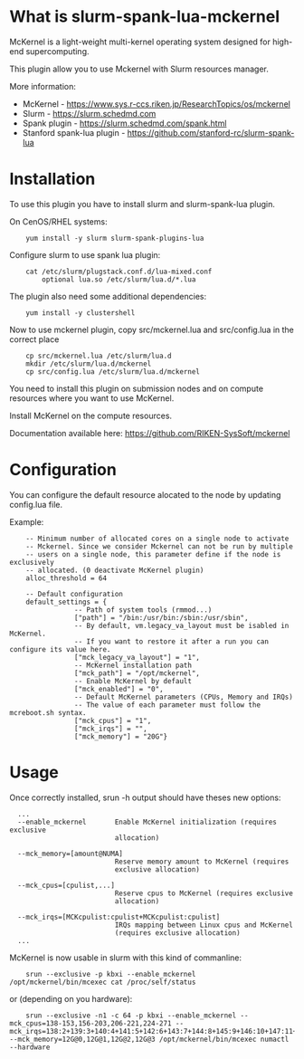 What is slurm-spank-lua-mckernel
===============================

McKernel is a light-weight multi-kernel operating system designed for high-end
supercomputing.

This plugin allow you to use Mckernel with Slurm resources manager.

More information:
* McKernel - https://www.sys.r-ccs.riken.jp/ResearchTopics/os/mckernel
* Slurm - https://slurm.schedmd.com
* Spank plugin - https://slurm.schedmd.com/spank.html
* Stanford spank-lua plugin - https://github.com/stanford-rc/slurm-spank-lua

Installation
===============

To use this plugin you have to install slurm and slurm-spank-lua plugin.

On CenOS/RHEL systems:

        yum install -y slurm slurm-spank-plugins-lua


Configure slurm to use spank lua plugin:

        cat /etc/slurm/plugstack.conf.d/lua-mixed.conf
            optional lua.so /etc/slurm/lua.d/*.lua


The plugin also need some additional dependencies:

        yum install -y clustershell


Now to use mckernel plugin, copy src/mckernel.lua and src/config.lua in the correct place

        cp src/mckernel.lua /etc/slurm/lua.d
        mkdir /etc/slurm/lua.d/mckernel
        cp src/config.lua /etc/slurm/lua.d/mckernel

You need to install this plugin on submission nodes and on compute resources where you want to use McKernel.

Install McKernel on the compute resources.

Documentation available here: https://github.com/RIKEN-SysSoft/mckernel



Configuration
================

You can configure the default resource alocated to the node by updating config.lua file.

Example:

        -- Minimum number of allocated cores on a single node to activate
        -- Mckernel. Since we consider Mckernel can not be run by multiple
        -- users on a single node, this parameter define if the node is exclusively
        -- allocated. (0 deactivate McKernel plugin)
        alloc_threshold = 64

        -- Default configuration
        default_settings = {
                    -- Path of system tools (rmmod...)
                    ["path"] = "/bin:/usr/bin:/sbin:/usr/sbin",
                    -- By default, vm.legacy_va_layout must be isabled in McKernel.
                    -- If you want to restore it after a run you can configure its value here.
                    ["mck_legacy_va_layout"] = "1",
                    -- McKernel installation path
                    ["mck_path"] = "/opt/mckernel",
                    -- Enable McKernel by default
                    ["mck_enabled"] = "0",
                    -- Default McKernel parameters (CPUs, Memory and IRQs)
                    -- The value of each parameter must follow the mcreboot.sh syntax.
                    ["mck_cpus"] = "1",
                    ["mck_irqs"] = "",
                    ["mck_memory"] = "20G"}



Usage
=======

Once correctly installed, srun -h output should have theses new options:


      ...
      --enable_mckernel       Enable McKernel initialization (requires exclusive
                              allocation)

      --mck_memory=[amount@NUMA]
                              Reserve memory amount to McKernel (requires
                              exclusive allocation)

      --mck_cpus=[cpulist,...]
                              Reserve cpus to McKernel (requires exclusive
                              allocation)

      --mck_irqs=[MCKcpulist:cpulist+MCKcpulist:cpulist]
                              IRQs mapping between Linux cpus and McKernel
                              (requires exclusive allocation)
      ...

McKernel is now usable in slurm with this kind of commanline:

        srun --exclusive -p kbxi --enable_mckernel /opt/mckernel/bin/mcexec cat /proc/self/status

or (depending on you hardware):

        srun --exclusive -n1 -c 64 -p kbxi --enable_mckernel --mck_cpus=138-153,156-203,206-221,224-271 --mck_irqs=138:2+139:3+140:4+141:5+142:6+143:7+144:8+145:9+146:10+147:11+148:12+149:13+150:14+151:15+152:16+153:17+156:20+157:21+158:22+159:23+160:24+161:25+162:26+163:27+164:28+165:29+166:30+167:31+168:32+169:33+170:34+171:35+172:36+173:37+174:38+175:39+176:40+177:41+178:42+179:43+180:44+181:45+182:46+183:47+184:48+185:49+186:50+187:51+188:52+189:53+190:54+191:55+192:56+193:57+194:58+195:59+196:60+197:61+198:62+199:63+200:64+201:65+202:66+203:67+206:70+207:71+208:72+209:73+210:74+211:75+212:76+213:77+214:78+215:79+216:80+217:81+218:82+219:83+220:84+221:85+224:88+225:89+226:90+227:91+228:92+229:93+230:94+231:95+232:96+233:97+234:98+235:99+236:100+237:101+238:102+239:103+240:104+241:105+242:106+243:107+244:108+245:109+246:110+247:111+248:112+249:113+250:114+251:115+252:116+253:117+254:118+255:119+256:120+257:121+258:122+259:123+260:124+261:125+262:126+263:127+264:128+265:129+266:130+267:131+268:132+269:133+270:134+271:135 --mck_memory=12G@0,12G@1,12G@2,12G@3 /opt/mckernel/bin/mcexec numactl --hardware
